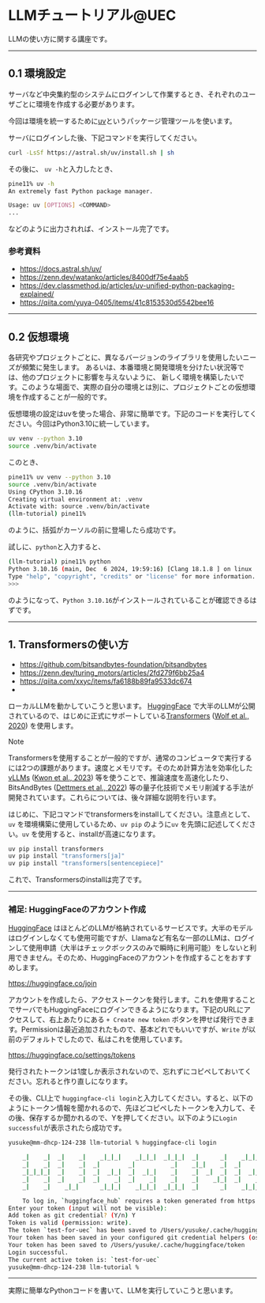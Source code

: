 # LLMチュートリアル@UEC

LLMの使い方に関する講座です。

---

## 0.1 環境設定

サーバなど中央集約型のシステムにログインして作業するとき、それぞれのユーザごとに環境を作成する必要があります。

今回は環境を統一するために[uv](https://github.com/astral-sh/uv)というパッケージ管理ツールを使います。

サーバにログインした後、下記コマンドを実行してください。
```bash
curl -LsSf https://astral.sh/uv/install.sh | sh
```

その後に、 `uv -h`と入力したとき、
```bash
pine11% uv -h
An extremely fast Python package manager.

Usage: uv [OPTIONS] <COMMAND>
...
```
などのように出力されれば、インストール完了です。

### 参考資料
- https://docs.astral.sh/uv/
- https://zenn.dev/watanko/articles/8400df75e4aab5
- https://dev.classmethod.jp/articles/uv-unified-python-packaging-explained/
- https://qiita.com/yuya-0405/items/41c8153530d5542bee16

---


## 0.2 仮想環境

各研究やプロジェクトごとに、異なるバージョンのライブラリを使用したいニーズが頻繁に発生します。
あるいは、本番環境と開発環境を分けたい状況等では、他のプロジェクトに影響を与えないように、
新しく環境を構築したいです。このような場面で、実際の自分の環境とは別に、プロジェクトごとの仮想環境を作成することが一般的です。

仮想環境の設定はuvを使った場合、非常に簡単です。下記のコードを実行してください。今回はPython3.10に統一しています。
```bash
uv venv --python 3.10
source .venv/bin/activate
```

このとき、
```bash
pine11% uv venv --python 3.10
source .venv/bin/activate
Using CPython 3.10.16
Creating virtual environment at: .venv
Activate with: source .venv/bin/activate
(llm-tutorial) pine11%
```
のように、括弧がカーソルの前に登場したら成功です。

試しに、`python`と入力すると、
```bash
(llm-tutorial) pine11% python
Python 3.10.16 (main, Dec  6 2024, 19:59:16) [Clang 18.1.8 ] on linux
Type "help", "copyright", "credits" or "license" for more information.
>>> 
```
のようになって、`Python 3.10.16`がインストールされていることが確認できるはずです。

---

## 1. Transformersの使い方

- https://github.com/bitsandbytes-foundation/bitsandbytes
- https://zenn.dev/turing_motors/articles/2fd279f6bb25a4
- https://qiita.com/xxyc/items/fa6188b89fa9533dc674
- 



ローカルLLMを動かしていこうと思います。 [HuggingFace](https://huggingface.co/models) で大半のLLMが公開されているので、はじめに正式にサポートしている[Transformers](https://github.com/huggingface/transformers) ([Wolf et al., 2020](https://aclanthology.org/2020.emnlp-demos.6/)) を使用します。

> [!NOTE]
>
> Transformersを使用することが一般的ですが、通常のコンピュータで実行するには2つの課題があります。速度とメモリです。そのため計算方法を効率化した[vLLMs](https://github.com/vllm-project/vllm) ([Kwon et al., 2023](https://dl.acm.org/doi/10.1145/3600006.3613165)) 等を使うことで、推論速度を高速化したり、BitsAndBytes ([Dettmers et al., 2022](https://openreview.net/forum?id=dXiGWqBoxaD)) 等の量子化技術でメモリ削減する手法が開発されています。これらについては、後々詳細な説明を行います。

はじめに、下記コマンドでtransformersをinstallしてください。注意点として、`uv` を環境構築に使用しているため、`uv pip` のように`uv` を先頭に記述してください。`uv` を使用すると、installが高速になります。

```bash
uv pip install transformers
uv pip install "transformers[ja]"
uv pip install "transformers[sentencepiece]"
```

これで、Transformersのinstallは完了です。

---

### 補足: HuggingFaceのアカウント作成

[HuggingFace](https://huggingface.co/models) はほとんどのLLMが格納されているサービスです。大半のモデルはログインしなくても使用可能ですが、Llamaなど有名な一部のLLMは、ログインして使用申請（大半はチェックボックスのみで瞬時に利用可能）をしないと利用できません。そのため、HuggingFaceのアカウントを作成することをおすすめします。

https://huggingface.co/join

アカウントを作成したら、アクセストークンを発行します。これを使用することでサーバでもHuggingFaceにログインできるようになります。下記のURLにアクセスして、右上あたりにある `+ Create new token` ボタンを押せば発行できます。Permissionは最近追加されたもので、基本どれでもいいですが、`Write` が以前のデフォルトでしたので、私はこれを使用しています。

https://huggingface.co/settings/tokens

発行されたトークンは1度しか表示されないので、忘れずにコピペしておいてください。忘れると作り直しになります。

その後、CLI上で `huggingface-cli login`と入力してください。すると、以下のようにトークン情報を聞かれるので、先ほどコピペしたトークンを入力して、その後、保存するか聞かれるので、Yを押してください。以下のように`Login successful`が表示されたら成功です。

```bash
yusuke@mm-dhcp-124-238 llm-tutorial % huggingface-cli login

    _|    _|  _|    _|    _|_|_|    _|_|_|  _|_|_|  _|      _|    _|_|_|      _|_|_|_|    _|_|      _|_|_|  _|_|_|_|
    _|    _|  _|    _|  _|        _|          _|    _|_|    _|  _|            _|        _|    _|  _|        _|
    _|_|_|_|  _|    _|  _|  _|_|  _|  _|_|    _|    _|  _|  _|  _|  _|_|      _|_|_|    _|_|_|_|  _|        _|_|_|
    _|    _|  _|    _|  _|    _|  _|    _|    _|    _|    _|_|  _|    _|      _|        _|    _|  _|        _|
    _|    _|    _|_|      _|_|_|    _|_|_|  _|_|_|  _|      _|    _|_|_|      _|        _|    _|    _|_|_|  _|_|_|_|

    To log in, `huggingface_hub` requires a token generated from https://huggingface.co/settings/tokens .
Enter your token (input will not be visible): 
Add token as git credential? (Y/n) Y
Token is valid (permission: write).
The token `test-for-uec` has been saved to /Users/yusuke/.cache/huggingface/stored_tokens
Your token has been saved in your configured git credential helpers (osxkeychain).
Your token has been saved to /Users/yusuke/.cache/huggingface/token
Login successful.
The current active token is: `test-for-uec`
yusuke@mm-dhcp-124-238 llm-tutorial % 
```

---

実際に簡単なPythonコードを書いて、LLMを実行していこうと思います。































